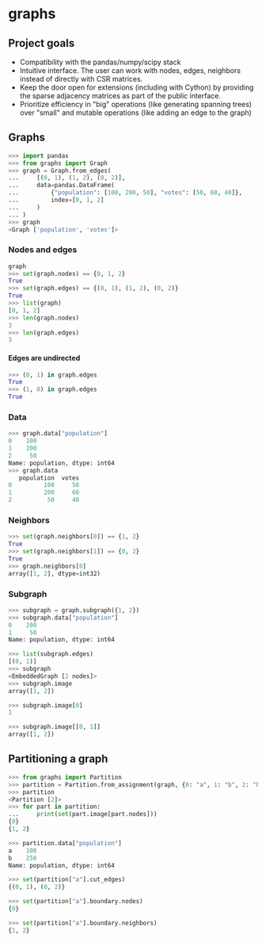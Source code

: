 # graphs

## Project goals

-   Compatibility with the pandas/numpy/scipy stack
-   Intuitive interface. The user can work with nodes, edges, neighbors instead
    of directly with CSR matrices.
-   Keep the door open for extensions (including with Cython) by providing the
    sparse adjacency matrices as part of the public interface.
-   Prioritize efficiency in "big" operations (like generating spanning trees)
    over "small" and mutable operations (like adding an edge to the graph)

## Graphs

```python
>>> import pandas
>>> from graphs import Graph
>>> graph = Graph.from_edges(
...     [(0, 1), (1, 2), (0, 2)],
...     data=pandas.DataFrame(
...         {"population": [100, 200, 50], "votes": [50, 60, 40]},
...         index=[0, 1, 2]
...     )
... )
>>> graph
<Graph ['population', 'votes']>

```

### Nodes and edges

```python
graph
>>> set(graph.nodes) == {0, 1, 2}
True
>>> set(graph.edges) == {(0, 1), (1, 2), (0, 2)}
True
>>> list(graph)
[0, 1, 2]
>>> len(graph.nodes)
3
>>> len(graph.edges)
3

```

#### Edges are undirected

```python
>>> (0, 1) in graph.edges
True
>>> (1, 0) in graph.edges
True

```

### Data

```python
>>> graph.data["population"]
0    100
1    200
2     50
Name: population, dtype: int64
>>> graph.data
   population  votes
0         100     50
1         200     60
2          50     40

```

### Neighbors

```python
>>> set(graph.neighbors[0]) == {1, 2}
True
>>> set(graph.neighbors[1]) == {0, 2}
True
>>> graph.neighbors[0]
array([1, 2], dtype=int32)

```

### Subgraph

```python
>>> subgraph = graph.subgraph({1, 2})
>>> subgraph.data["population"]
0    200
1     50
Name: population, dtype: int64

>>> list(subgraph.edges)
[(0, 1)]
>>> subgraph
<EmbeddedGraph [2 nodes]>
>>> subgraph.image
array([1, 2])

>>> subgraph.image[0]
1

>>> subgraph.image[[0, 1]]
array([1, 2])

```

## Partitioning a graph

```python
>>> from graphs import Partition
>>> partition = Partition.from_assignment(graph, {0: "a", 1: "b", 2: "b"})
>>> partition
<Partition [2]>
>>> for part in partition:
...     print(set(part.image[part.nodes]))
{0}
{1, 2}

>>> partition.data["population"]
a    100
b    250
Name: population, dtype: int64

>>> set(partition["a"].cut_edges)
{(0, 1), (0, 2)}

>>> set(partition["a"].boundary.nodes)
{0}

>>> set(partition["a"].boundary.neighbors)
{1, 2}

```
